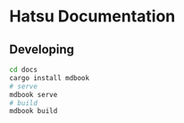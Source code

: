 # Hatsu Documentation

## Developing

<!-- cargo install mdbook mdbook-catppuccin mdbook-toc -->

```bash
cd docs
cargo install mdbook
# serve
mdbook serve
# build
mdbook build
```
